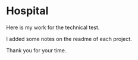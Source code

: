 # Hospital

Here is my work for the technical test.

I added some notes on the readme of each project.

Thank you for your time.
